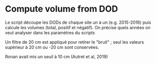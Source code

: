 # Compute volume from DOD

Le script découpe les DODs de chaque site un à un (e.g. 2015-2016) puis calcule les volumes (total, positif et négatif).
On précise quels années on veut analyser dans les paramètres du scripts

Un filtre de 20 cm est appliqué pour retirer le "bruit" ; seul les valeurs
supérieur à 20 cm ou -20 cm sont conservées.

Ronan avait mis un seuil à 10 cm (Autret et al, 2019)